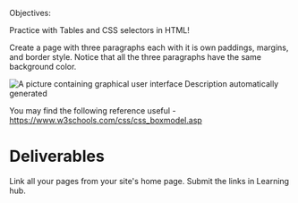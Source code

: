 Objectives:

Practice with Tables and CSS selectors in HTML!

Create a page with three paragraphs each with it is own paddings,
margins, and border style. Notice that all the three paragraphs have the
same background color.

![A picture containing graphical user interface Description
automatically generated](./media/image1.png)

You may find the following reference useful -
<https://www.w3schools.com/css/css_boxmodel.asp>

Deliverables 
=============

Link all your pages from your site's home page. Submit the links in
Learning hub.
